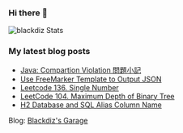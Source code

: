 ### Hi there 👋

![blackdiz Stats](https://github-readme-stats.vercel.app/api?username=blackdiz&theme=flag-india)
<!--
**blackdiz/blackdiz** is a ✨ _special_ ✨ repository because its `README.md` (this file) appears on your GitHub profile.

Here are some ideas to get you started:

- 🔭 I’m currently working on ...
- 🌱 I’m currently learning ...
- 👯 I’m looking to collaborate on ...
- 🤔 I’m looking for help with ...
- 💬 Ask me about ...
- 📫 How to reach me: ...
- 😄 Pronouns: ...
- ⚡ Fun fact: ...
-->

### My latest blog posts
<!-- BLOG-POST-LIST:START -->
- [Java: Compartion Violation 問題小記](https://blackdiz.github.io/blog/compartion-violation/)
- [Use FreeMarker Template to Output JSON](https://blackdiz.github.io/blog/freemarker-json/)
- [Leetcode 136. Single Number](https://blackdiz.github.io/blog/leetcode-136/)
- [LeetCode 104. Maximum Depth of Binary Tree](https://blackdiz.github.io/blog/leetcode-104/)
- [H2 Database and SQL Alias Column Name](https://blackdiz.github.io/blog/sql-and-h2-db/)
<!-- BLOG-POST-LIST:END -->
Blog: [Blackdiz's Garage](https://blackdiz.github.io/)
